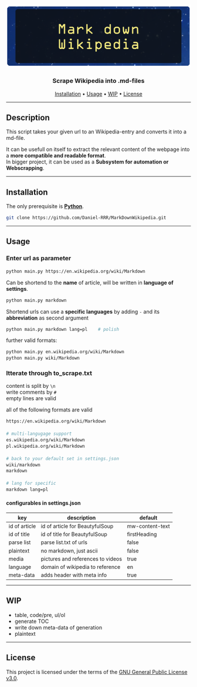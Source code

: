 ![Mark down Wikipedia](banner.png)

<h3 align="center">Scrape Wikipedia into .md-files</h3>
<p align="center">
    <a href="#Installation">Installation</a> •
    <a href="#Usage">Usage</a> •
    <a href="#WIP">WIP</a> •
    <a href="#License">License</a>
</p>

---

## Description  

This script takes your given url to an Wikipedia-entry and converts it into a md-file.
  
It can be usefull on itself to extract the relevant content of the webpage into a **more compatible and readable format**.  
In bigger project, it can be used as a **Subsystem for automation or Webscrapping**.  
  
---
  
## Installation  
  
The only prerequisite is [**Python**](https://www.python.org/downloads/).

```bash
git clone https://github.com/Daniel-RRR/MarkDownWikipedia.git
```
  
---
  
## Usage
  
### Enter url as parameter
````bash
python main.py https://en.wikipedia.org/wiki/Markdown
````  
  
Can be shortend to the **name** of article, will be written in **language of settings**.
````bash
python main.py markdown            
````  
  
Shortend urls can use a **specific languages** by adding ``-`` and its **abbreviation** as second argument
````bash
python main.py markdown lang=pl    # polish             
````  
  
further valid formats:
````bash
python main.py en.wikipedia.org/wiki/Markdown  
python main.py wiki/Markdown
````

### Itterate through to_scrape.txt
content is split by ``\n``  
write comments by ``#``  
empty lines are valid    
  
all of the following formats are valid
````bash
https://en.wikipedia.org/wiki/Markdown

# multi-langugage support
es.wikipedia.org/wiki/Markdown
pl.wikipedia.org/wiki/Markdown

# back to your default set in settings.json
wiki/markdown
markdown

# lang for specific 
markdown lang=pl
````
  
#### configurables in settings.json
| key                 | description                          | default            |
|---------------------|--------------------------------------|--------------------|
| id of article       | id of article for BeautyfulSoup      | mw-content-text    |
| id of title         | id of title for BeautyfulSoup        | firstHeading       |
| parse list          | parse list.txt of urls               | false              |
| plaintext           | no markdown, just ascii              | false              |
| media               | pictures and references to videos    | true               |
| language            | domain of wikipedia to reference     | en                 |
| meta-data            | adds header with meta info          | true               |
  
---
  
## WIP
  
* table, code/pre, ul/ol
* generate TOC
* write down meta-data of generation
* plaintext

  
---
  
## License

This project is licensed under the terms of the
[GNU General Public License v3.0](https://choosealicense.com/licenses/gpl-3.0).  
  
  
  